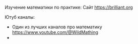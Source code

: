Изучение математики по практике: Сайт https://brilliant.org 

Ютуб каналы:
- Один из лучших каналов про математику  https://www.youtube.com/@WildMathing
- 